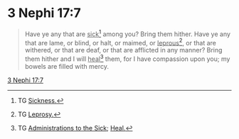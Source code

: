 # 3 Nephi 17:7

> Have ye any that are <u>sick</u>[^a] among you? Bring them hither. Have ye any that are lame, or blind, or halt, or maimed, or <u>leprous</u>[^b], or that are withered, or that are deaf, or that are afflicted in any manner? Bring them hither and I will <u>heal</u>[^c] them, for I have compassion upon you; my bowels are filled with mercy.

[3 Nephi 17:7](https://www.churchofjesuschrist.org/study/scriptures/bofm/3-ne/17?lang=eng&id=p7#p7)


[^a]: TG [Sickness.](https://www.churchofjesuschrist.org/study/scriptures/tg/sickness?lang=eng)
[^b]: TG [Leprosy.](https://www.churchofjesuschrist.org/study/scriptures/tg/leprosy?lang=eng)
[^c]: TG [Administrations to the Sick](https://www.churchofjesuschrist.org/study/scriptures/tg/administrations-to-the-sick?lang=eng); [Heal.](https://www.churchofjesuschrist.org/study/scriptures/tg/heal?lang=eng)
